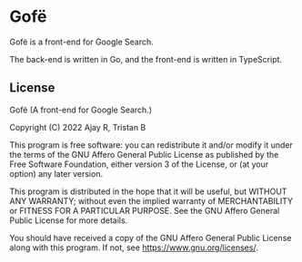 # Gofë

Gofë is a front-end for Google Search.

The back-end is written in Go, and the front-end is written in TypeScript.

## License

Gofë (A front-end for Google Search.)

Copyright (C) 2022 Ajay R, Tristan B

This program is free software: you can redistribute it and/or modify it under
the terms of the GNU Affero General Public License as published by the Free
Software Foundation, either version 3 of the License, or (at your option) any
later version.

This program is distributed in the hope that it will be useful, but WITHOUT ANY
WARRANTY; without even the implied warranty of MERCHANTABILITY or FITNESS FOR A
PARTICULAR PURPOSE.  See the GNU Affero General Public License for more details.

You should have received a copy of the GNU Affero General Public License along
with this program.  If not, see <https://www.gnu.org/licenses/>.
